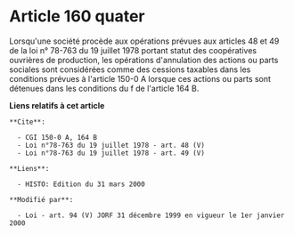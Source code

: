 # Article 160 quater

Lorsqu'une société procède aux opérations prévues aux articles 48 et 49 de la loi n° 78-763 du 19 juillet 1978 portant statut
des coopératives ouvrières de production, les opérations d'annulation des actions ou parts sociales sont considérées comme
des cessions taxables dans les conditions prévues à l'article 150-0 A lorsque ces actions ou parts sont détenues dans les
conditions du f de l'article 164 B.

**Liens relatifs à cet article**

	**Cite**:

	  - CGI 150-0 A, 164 B
	  - Loi n°78-763 du 19 juillet 1978 - art. 48 (V)
	  - Loi n°78-763 du 19 juillet 1978 - art. 49 (V)

	**Liens**:

	  - HISTO: Edition du 31 mars 2000

	**Modifié par**:

	  - Loi - art. 94 (V) JORF 31 décembre 1999 en vigueur le 1er janvier 2000
